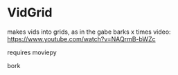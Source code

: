 # VidGrid
makes vids into grids, as in the gabe barks x times video: https://www.youtube.com/watch?v=NAQrmB-bWZc

requires moviepy

bork
